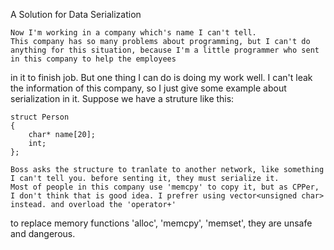 A Solution for Data Serialization

	Now I'm working in a company which's name I can't tell.
	This company has so many problems about programming, but I can't do anything for this situation, because I'm a little programmer who sent in this company to help the employees
in it to finish job.
	But one thing I can do is doing my work well. 
	I can't leak the information of this company, so I just give some example about serialization in it.
	Suppose we have a struture like this:
	
	struct Person
	{
		char* name[20];
		int;
	};
	
	Boss asks the structure to tranlate to another network, like something I can't tell you. before senting it, they must serialize it.
	Most of people in this company use 'memcpy' to copy it, but as CPPer, I don't think that is good idea. I prefrer using vector<unsigned char> instead. and overload the 'operator+'
to replace memory functions 'alloc', 'memcpy', 'memset', they are unsafe and dangerous.
